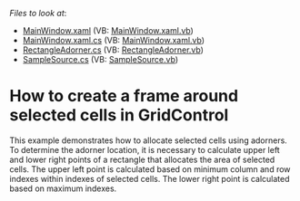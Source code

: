 <!-- default file list -->
*Files to look at*:

* [MainWindow.xaml](./CS/GridControlSample/MainWindow.xaml) (VB: [MainWindow.xaml.vb](./VB/GridControlSample/MainWindow.xaml.vb))
* [MainWindow.xaml.cs](./CS/GridControlSample/MainWindow.xaml.cs) (VB: [MainWindow.xaml.vb](./VB/GridControlSample/MainWindow.xaml.vb))
* [RectangleAdorner.cs](./CS/GridControlSample/RectangleAdorner.cs) (VB: [RectangleAdorner.vb](./VB/GridControlSample/RectangleAdorner.vb))
* [SampleSource.cs](./CS/GridControlSample/SampleSource.cs) (VB: [SampleSource.vb](./VB/GridControlSample/SampleSource.vb))
<!-- default file list end -->
# How to create a frame around selected cells in GridControl 


<p>This example demonstrates how to allocate selected cells using adorners. To determine the adorner location, it is necessary to calculate upper left and lower right points of a rectangle that allocates the area of selected cells. The upper left point is calculated based on minimum column and row indexes within indexes of selected cells. The lower right point is calculated based on maximum indexes.</p>

<br/>


